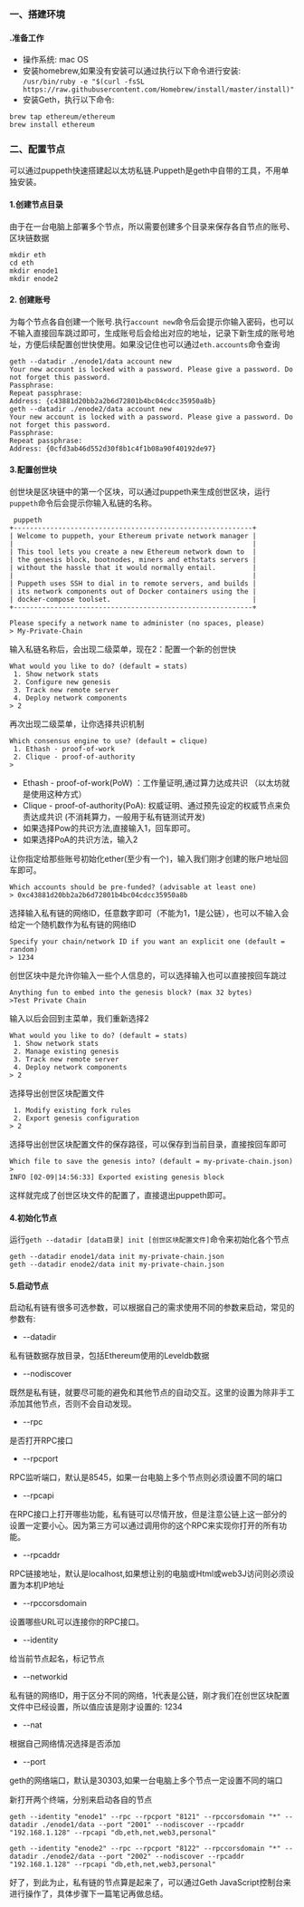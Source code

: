 ### 一、搭建环境
#### .准备工作
 - 操作系统: mac OS
 - 安装homebrew,如果没有安装可以通过执行以下命令进行安装: `/usr/bin/ruby -e "$(curl -fsSL https://raw.githubusercontent.com/Homebrew/install/master/install)"`
 - 安装Geth，执行以下命令:
``` stylus
brew tap ethereum/ethereum
brew install ethereum
```
### 二、配置节点
  可以通过puppeth快速搭建起以太坊私链.Puppeth是geth中自带的工具，不用单独安装。
  #### 1.创建节点目录
  由于在一台电脑上部署多个节点，所以需要创建多个目录来保存各自节点的账号、区块链数据
  

``` stylus
mkdir eth
cd eth
mkdir enode1
mkdir enode2
```
#### 2. 创建账号
为每个节点各自创建一个账号.执行`account new`命令后会提示你输入密码，也可以不输入直接回车跳过即可，生成账号后会给出对应的地址，记录下新生成的账号地址，方便后续配置创世快使用。如果没记住也可以通过`eth.accounts`命令查询
``` stylus
geth --datadir ./enode1/data account new
Your new account is locked with a password. Please give a password. Do not forget this password.
Passphrase: 
Repeat passphrase: 
Address: {c43881d20bb2a2b6d72801b4bc04cdcc35950a8b}
geth --datadir ./enode2/data account new
Your new account is locked with a password. Please give a password. Do not forget this password.
Passphrase: 
Repeat passphrase: 
Address: {0cfd3ab46d552d30f8b1c4f1b08a90f40192de97}
```
#### 3.配置创世块
创世块是区块链中的第一个区块，可以通过puppeth来生成创世区块，运行`puppeth`命令后会提示你输入私链的名称。
``` stylus
 puppeth 
+-----------------------------------------------------------+
| Welcome to puppeth, your Ethereum private network manager |
|                                                           |
| This tool lets you create a new Ethereum network down to  |
| the genesis block, bootnodes, miners and ethstats servers |
| without the hassle that it would normally entail.         |
|                                                           |
| Puppeth uses SSH to dial in to remote servers, and builds |
| its network components out of Docker containers using the |
| docker-compose toolset.                                   |
+-----------------------------------------------------------+

Please specify a network name to administer (no spaces, please)
> My-Private-Chain
```
输入私链名称后，会出现二级菜单，现在2：配置一个新的创世快
``` stylus
What would you like to do? (default = stats)
 1. Show network stats
 2. Configure new genesis
 3. Track new remote server
 4. Deploy network components
> 2
```
再次出现二级菜单，让你选择共识机制    
``` stylus
Which consensus engine to use? (default = clique)
 1. Ethash - proof-of-work
 2. Clique - proof-of-authority
> 
```
-  Ethash - proof-of-work(PoW) ：工作量证明,通过算力达成共识 （以太坊就是使用这种方式） 
-  Clique - proof-of-authority(PoA):  权威证明、通过预先设定的权威节点来负责达成共识 (不消耗算力，一般用于私有链测试开发) 
- 如果选择Pow的共识方法,直接输入1，回车即可。
- 如果选择PoA的共识方法，输入2

让你指定给那些账号初始化ether(至少有一个)，输入我们刚才创建的账户地址回车即可。
``` stylus
Which accounts should be pre-funded? (advisable at least one)
> 0xc43881d20bb2a2b6d72801b4bc04cdcc35950a8b
```
 选择输入私有链的网络ID，任意数字即可（不能为1，1是公链），也可以不输入会给定一个随机数作为私有链的网络ID  
 ``` stylus
 Specify your chain/network ID if you want an explicit one (default = random)
> 1234
 ```
创世区块中是允许你输入一些个人信息的，可以选择输入也可以直接按回车跳过
``` stylus
Anything fun to embed into the genesis block? (max 32 bytes)
>Test Private Chain
```
  输入以后会回到主菜单，我们重新选择2  
``` stylus
What would you like to do? (default = stats)
 1. Show network stats
 2. Manage existing genesis
 3. Track new remote server
 4. Deploy network components
> 2
```
  选择导出创世区块配置文件
``` stylus
 1. Modify existing fork rules
 2. Export genesis configuration
> 2
```
选择导出创世区块配置文件的保存路径，可以保存到当前目录，直接按回车即可
``` stylus
Which file to save the genesis into? (default = my-private-chain.json)
> 
INFO [02-09|14:56:33] Exported existing genesis block 
```
这样就完成了创世区块文件的配置了，直接退出puppeth即可。
#### 4.初始化节点
运行`geth --datadir [data目录] init [创世区块配置文件]`命令来初始化各个节点
``` stylus
geth --datadir enode1/data init my-private-chain.json 
geth --datadir enode2/data init my-private-chain.json 
```
#### 5.启动节点
启动私有链有很多可选参数，可以根据自己的需求使用不同的参数来启动，常见的参数有:
- --datadir

私有链数据存放目录，包括Ethereum使用的Leveldb数据

- --nodiscover

既然是私有链，就要尽可能的避免和其他节点的自动交互。这里的设置为除非手工添加其他节点，否则不会自动发现。

- --rpc

是否打开RPC接口

- --rpcport

RPC监听端口，默认是8545，如果一台电脑上多个节点则必须设置不同的端口

- --rpcapi

在RPC接口上打开哪些功能，私有链可以尽情开放，但是注意公链上这一部分的设置一定要小心。因为第三方可以通过调用你的这个RPC来实现你打开的所有功能。

- --rpcaddr

RPC链接地址，默认是localhost,如果想让别的电脑或Html或web3J访问则必须设置为本机IP地址

- --rpccorsdomain

设置哪些URL可以连接你的RPC接口。

- --identity

给当前节点起名，标记节点

- --networkid

私有链的网络ID，用于区分不同的网络，1代表是公链，刚才我们在创世区块配置文件中已经设置，所以值应该是刚才设置的: 1234

- --nat

根据自己网络情况选择是否添加

- --port

geth的网络端口，默认是30303,如果一台电脑上多个节点一定设置不同的端口

新打开两个终端，分别来启动各自的节点
``` stylus
geth --identity "enode1" --rpc --rpcport "8121" --rpccorsdomain "*" --datadir ./enode1/data --port "2001" --nodiscover --rpcaddr "192.168.1.128" --rpcapi "db,eth,net,web3,personal"

geth --identity "enode2" --rpc --rpcport "8122" --rpccorsdomain "*" --datadir ./enode2/data --port "2002" --nodiscover --rpcaddr "192.168.1.128" --rpcapi "db,eth,net,web3,personal"
```
好了，到此为止，私有链的节点算是起来了，可以通过Geth JavaScript控制台来进行操作了，具体步骤下一篇笔记再做总结。